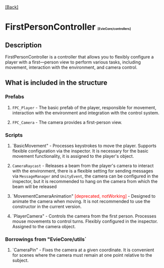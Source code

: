 [[Back]](./main.md)

# FirstPersonController <span style="font-size: 10px">[EvieCore/controllers]</span>

## Description 

FirstPersonController is a сontroller that allows you to flexibly configure a player with a first—person view to perform various tasks, including movement, interaction with the environment, and camera control.

## What is included in the structure

### Prefabs

1. ``FPC_Player`` - The basic prefab of the player, responsible for movement, interaction with the environment and integration with the control system.

2. ``FPC_Camera`` - The camera provides a first-person view.

### Scripts

1. `BasicMovement" - Processes keystrokes to move the player. Supports flexible configuration via the inspector. It is necessary for the basic movement functionality, it is assigned to the player's object.

2. ``CameraRaycast`` - Releases a beam from the player's camera to interact with the environment, there is a flexible setting for sending messages via `MessageManager` and `UnityEvent`, the camera can be configured in the inspector, but it is recommended to hang on the camera from which the beam will be released

3. `MovementCameraAnimation" <font color="red">[deprecated, notWorking]</font> - Designed to animate the camera when moving. It is not recommended to use the constructor in the current version.

4. `PlayerCamera" - Controls the camera from the first person. Processes mouse movements to control turns. Flexibly configured in the inspector. Assigned to the camera object.

### Borrowings from "EvieCore/utils`

1. `CameraPin" - Fixes the camera at a given coordinate. It is convenient for scenes where the camera must remain at one point relative to the subject.